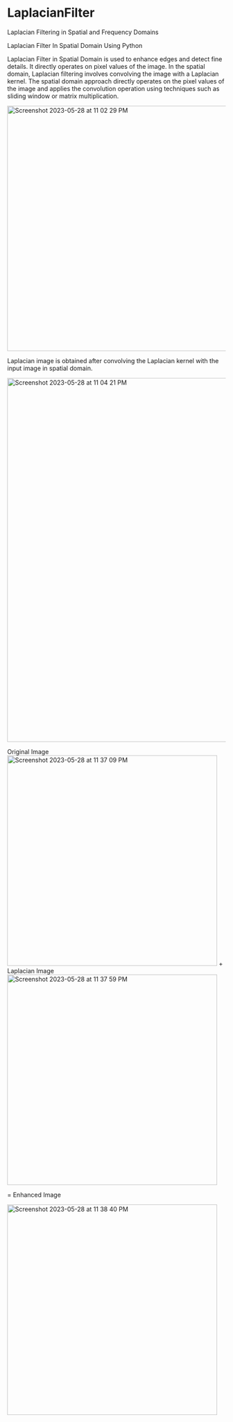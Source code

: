 # LaplacianFilter
Laplacian Filtering in Spatial and Frequency Domains

Laplacian Filter In Spatial Domain Using Python

Laplacian Filter in Spatial Domain is used to enhance edges and detect fine details.  It directly operates on pixel values of the image. In the spatial domain, Laplacian filtering involves convolving the image with a Laplacian kernel. The spatial domain approach directly operates on the pixel values of the image and applies the convolution operation using techniques such as sliding window or matrix multiplication.

<img width="564" alt="Screenshot 2023-05-28 at 11 02 29 PM" src="https://github.com/darkhorse-420/LaplacianFilter/assets/97759553/83fff353-1b66-4bda-9ca4-0668c6d04bbe">

Laplacian image is obtained after convolving the Laplacian kernel with the input image in spatial domain.

<img width="837" alt="Screenshot 2023-05-28 at 11 04 21 PM" src="https://github.com/darkhorse-420/LaplacianFilter/assets/97759553/e0ccb974-f835-4099-a12b-02665e3dcea2">


Original Image 
<img width="484" alt="Screenshot 2023-05-28 at 11 37 09 PM" src="https://github.com/darkhorse-420/LaplacianFilter/assets/97759553/79f4b9b1-9f3a-4f05-9793-29baf96c9306">
    +
Laplacian Image 
<img width="484" alt="Screenshot 2023-05-28 at 11 37 59 PM" src="https://github.com/darkhorse-420/LaplacianFilter/assets/97759553/34890d10-39b9-445d-a920-a6c9ed006b9c">

= Enhanced Image

<img width="484" alt="Screenshot 2023-05-28 at 11 38 40 PM" src="https://github.com/darkhorse-420/LaplacianFilter/assets/97759553/66e99ed8-ed44-4200-9786-99c4be226399">
